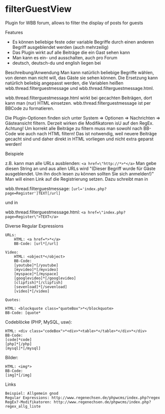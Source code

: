 filterGuestView
===============

Plugin for WBB forum, allows to filter the display of posts for guests

Features
 * Es können beliebige feste oder variable Begriffe durch einen anderen Begriff ausgeblendet werden (auch mehrzeilig)
 * Das Plugin wirkt auf alle Beiträge die ein Gast sehen kann
 * Man kann es ein- und ausschalten, auch pro Forum
 * deutsch, deutsch-du und english liegen bei


Beschreibung/Anwendung
Man kann natürlich beliebige Begriffe wählen, von denen man nicht will, das Gäste sie sehen können.
Die Ersetzung kann natürlich beliebig angepasst werden,
die Variablen heißen wbb.thread.filterguestmessage und wbb.thread.filterguestmessage.html.

wbb.thread.filterguestmessage.html wirkt bei gecachten Beiträgen, dort kann man (nur) HTML einsetzen.
wbb.thread.filterguestmessage ist per BBCode zu formatieren.

Die Plugin-Optionen finden sich unter System => Optionen => Nachrichten => Gästeansicht filtern.
Derzeit wirken die Modifikatoren isU auf den RegEx.
Achtung! Um korrekt alle Beiträge zu filtern muss man sowohl nach BB-Code wie auch nach HTML filtern!
Das ist notwendig, weil neuere Beiträge gecacht sind und daher direkt in HTML vorliegen und nicht extra geparst werden!

Beispiele

z.B. kann man alle URLs ausblenden: `<a href=\"http://*>*</a>` Man gebe diesen String an und aus allen URLs wird "(Dieser Begriff wurde für Gäste ausgeblendet. Um ihn doch lesen zu können sollten Sie sich anmelden!)" Man will einen Link auf die Registrierung setzen.
Dazu schreibt man in

wbb.thread.filterguestmessage: `[url='index.php?page=Register']TEXT[/url]`

und in

wbb.thread.filterguestmessage.html: `<a href=\"index.php?page=Register\">TEXT</a>`


Diverse Regular Expressions

    URLs:
        HTML: <a href=*>*</a>
        BB-Code: [url*[/url]

    Video:
        HTML: <object*</object>
        BB-Code:
        [youtube]*[/youtube]
        [myvideo]*[/myvideo]
        [myspace]*[/myspace]
        [googlevideo]*[/googlevideo]
        [clipfish]*[/clipfish]
        [sevenload]*[/sevenload]
        [video]*[/video]

    Quotes:

    HTML: <blockquote class="quoteBox">*</blockquote>
    BB-Code: [quote*


Codeblöcke (PHP, MySQL, usw):

    HTML: <div class="codeBox">*<div>*<table>*</table>*</div>*</div>
    BB-Code:
    [code]*code]
    [php]*[/php]
    [mysql]*[/mysql]

Bilder:

    HTML: <img*>
    BB-Code:
    [img]*[/img]


Links

    Beispiel: Allgemein gnod
    Regular Expressions: http://www.regenechsen.de/phpwcms/index.php?regex
    RegEx?-Modifikatoren: http://www.regenechsen.de/phpwcms/index.php?regex_allg_liste
